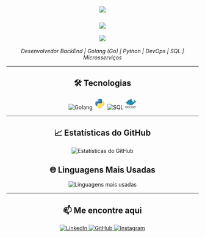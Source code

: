 <h1 align="center">
    <img src="https://readme-typing-svg.demolab.com?font=Fira+Code&size=28&duration=3000&pause=500&color=00FF00&center=true&vCenter=true&width=600&lines=Me+chamo+Vin%C3%ADcius%2C+estudante+de+ADS%2C+entusiasta+da+programa%C3%A7%C3%A3o">
</h1>

<p align="center">
    <img src="https://media.giphy.com/media/v1.Y2lkPTc5MGIyZDNlOWYxZTAyZTc3MzQ5NmUyM2I3NzE0MDVkZGNhNTllNjVmY2Q1ZjBhZCZlcD12MV9pbnRlcm5hbF9naWZzX2dpZklkJmN0PWc/3o85xAY5yS6h59N7kU/giphy.gif" width="150" />
</p>

<p align="center">
    <img src="https://media.giphy.com/media/LHZyixOnHwDDy/giphy.gif" width="300"/>
</p>

<p align="center">
    <em>Desenvolvedor BackEnd | Golang (Go) | Python | DevOps | SQL | Microsserviços </em>
</p>

---

<h2 align="center">🛠 Tecnologias</h2>
<p align="center">
    <img alt="Golang" src="https://cdn.jsdelivr.net/gh/devicons/devicon/icons/go/go-original.svg" height="30"/>
    <img alt="Python" src="https://raw.githubusercontent.com/devicons/devicon/master/icons/python/python-original.svg" height="30"/>
    <img alt="SQL"    src="https://cdn.jsdelivr.net/gh/devicons/devicon/icons/mysql/mysql-original.svg" height="30"/>
    <img alt="DevOps" src="https://raw.githubusercontent.com/devicons/devicon/master/icons/docker/docker-original-wordmark.svg" height="30"/>
</p>

---


<h2 align="center">📈 Estatísticas do GitHub</h2>
<p align="center">
    <img src="https://github-readme-stats.vercel.app/api?username=vsampaioo&show_icons=true&theme=dark" alt="Estatísticas do GitHub" />
</p>

<h2 align="center">🌐 Linguagens Mais Usadas</h2>
<p align="center">
    <img src="https://github-readme-stats.vercel.app/api/top-langs/?username=vsampaioo&layout=compact&theme=dark" alt="Linguagens mais usadas" />
</p>

---

<h2 align="center">📫 Me encontre aqui</h2>
<p align="center">
    <a href="https://www.linkedin.com/in/vinicius-almeida-sampaio/" target="_blank">
        <img alt="LinkedIn" src="https://img.shields.io/badge/LinkedIn-0A66C2?style=for-the-badge&logo=linkedin&logoColor=white" />
    </a>
    <a href="https://github.com/vsampaioo" target="_blank">
        <img alt="GitHub" src="https://img.shields.io/badge/GitHub-181717?style=for-the-badge&logo=github&logoColor=white" />
    </a>
    <a href="https://www.instagram.com/vini_ipanema/" target="_blank">
        <img alt="Instagram" src="https://img.shields.io/badge/Instagram-%23E4405F?style=for-the-badge&logo=instagram&logoColor=white" />
    </a>
</p>
